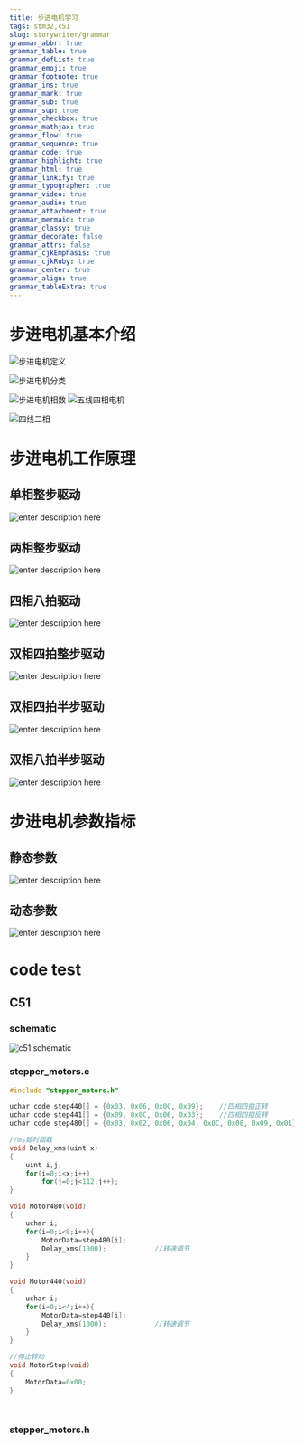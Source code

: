 ```yaml
---
title: 步进电机学习
tags: stm32,c51
slug: storywriter/grammar
grammar_abbr: true
grammar_table: true
grammar_defList: true
grammar_emoji: true
grammar_footnote: true
grammar_ins: true
grammar_mark: true
grammar_sub: true
grammar_sup: true
grammar_checkbox: true
grammar_mathjax: true
grammar_flow: true
grammar_sequence: true
grammar_code: true
grammar_highlight: true
grammar_html: true
grammar_linkify: true
grammar_typographer: true
grammar_video: true
grammar_audio: true
grammar_attachment: true
grammar_mermaid: true
grammar_classy: true
grammar_decorate: false
grammar_attrs: false
grammar_cjkEmphasis: true
grammar_cjkRuby: true
grammar_center: true
grammar_align: true
grammar_tableExtra: true
---
```


# 步进电机基本介绍
![步进电机定义](./images/1648358819030.png)

![步进电机分类](./images/1648358862106.png)

![步进电机相数](./images/1648358881057.png)
![五线四相电机](./images/1648358900509.png)

![四线二相](./images/1648358920368.png)
# 步进电机工作原理

## 单相整步驱动

![enter description here](./images/1648358973171.png)
## 两相整步驱动
![enter description here](./images/1648359028456.png)
## 四相八拍驱动
![enter description here](./images/1648359081821.png)
## 双相四拍整步驱动
![enter description here](./images/1648359159228.png)

## 双相四拍半步驱动
![enter description here](./images/1648359239008.png)
## 双相八拍半步驱动
![enter description here](./images/1648359260025.png)

# 步进电机参数指标
## 静态参数
![enter description here](./images/1648359390150.png)
## 动态参数
![enter description here](./images/1648359511528.png)

# code test
## C51
### schematic

![c51 schematic](./images/1648364950727.png)
### stepper_motors.c

``` c
#include "stepper_motors.h"

uchar code step440[] = {0x03, 0x06, 0x0C, 0x09};	//四相四拍正转
uchar code step441[] = {0x09, 0x0C, 0x06, 0x03};	//四相四拍反转
uchar code step480[] = {0x03, 0x02, 0x06, 0x04, 0x0C, 0x08, 0x09, 0x01};	//四相八拍正转

//ms延时函数
void Delay_xms(uint x)
{
	uint i,j;
	for(i=0;i<x;i++)
		for(j=0;j<112;j++);
}

void Motor480(void)
{
	uchar i;
	for(i=0;i<8;i++){
		MotorData=step480[i];
		Delay_xms(1000);			//转速调节
	}
}

void Motor440(void)
{
	uchar i;
	for(i=0;i<4;i++){
		MotorData=step440[i];
		Delay_xms(1000);			//转速调节
	}
}

//停止转动
void MotorStop(void)
{
	MotorData=0x00;
}




```

### stepper_motors.h

